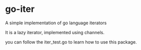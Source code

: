 # go-iter
A simple implementation of go language iterators

It is a lazy iterator, implemented using channels.

you can follow the iter_test.go to learn how to use this package.